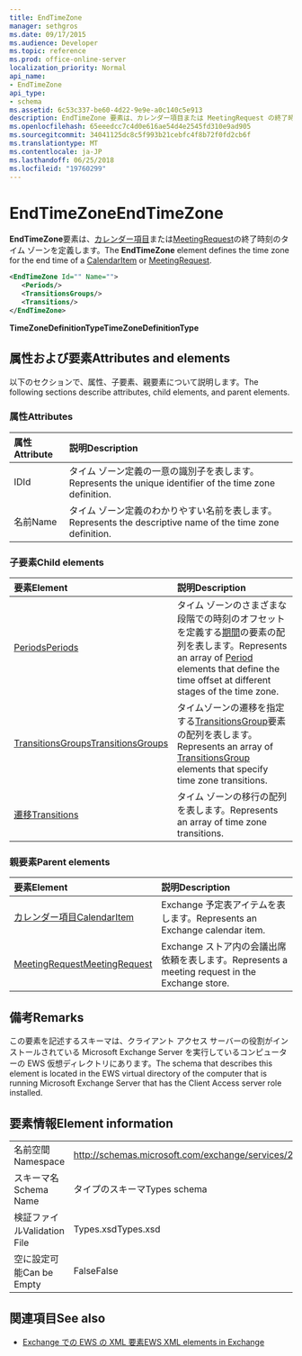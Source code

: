 ```yaml
---
title: EndTimeZone
manager: sethgros
ms.date: 09/17/2015
ms.audience: Developer
ms.topic: reference
ms.prod: office-online-server
localization_priority: Normal
api_name:
- EndTimeZone
api_type:
- schema
ms.assetid: 6c53c337-be60-4d22-9e9e-a0c140c5e913
description: EndTimeZone 要素は、カレンダー項目または MeetingRequest の終了時刻のタイム ゾーンを定義します。
ms.openlocfilehash: 65eeedcc7c4d0e616ae54d4e2545fd310e9ad905
ms.sourcegitcommit: 34041125dc8c5f993b21cebfc4f8b72f0fd2cb6f
ms.translationtype: MT
ms.contentlocale: ja-JP
ms.lasthandoff: 06/25/2018
ms.locfileid: "19760299"
---
```

# <a name="endtimezone"></a><span data-ttu-id="6d4ed-103">EndTimeZone</span><span class="sxs-lookup"><span data-stu-id="6d4ed-103">EndTimeZone</span></span>

<span data-ttu-id="6d4ed-104">**EndTimeZone**要素は、[カレンダー項目](calendaritem.md)または[MeetingRequest](meetingrequest.md)の終了時刻のタイム ゾーンを定義します。</span><span class="sxs-lookup"><span data-stu-id="6d4ed-104">The **EndTimeZone** element defines the time zone for the end time of a [CalendarItem](calendaritem.md) or [MeetingRequest](meetingrequest.md).</span></span>
  
```xml
<EndTimeZone Id="" Name="">
   <Periods/>
   <TransitionsGroups/>
   <Transitions/>
</EndTimeZone>
```

 <span data-ttu-id="6d4ed-105">**TimeZoneDefinitionType**</span><span class="sxs-lookup"><span data-stu-id="6d4ed-105">**TimeZoneDefinitionType**</span></span>
## <a name="attributes-and-elements"></a><span data-ttu-id="6d4ed-106">属性および要素</span><span class="sxs-lookup"><span data-stu-id="6d4ed-106">Attributes and elements</span></span>

<span data-ttu-id="6d4ed-107">以下のセクションで、属性、子要素、親要素について説明します。</span><span class="sxs-lookup"><span data-stu-id="6d4ed-107">The following sections describe attributes, child elements, and parent elements.</span></span>
  
### <a name="attributes"></a><span data-ttu-id="6d4ed-108">属性</span><span class="sxs-lookup"><span data-stu-id="6d4ed-108">Attributes</span></span>

|<span data-ttu-id="6d4ed-109">**属性**</span><span class="sxs-lookup"><span data-stu-id="6d4ed-109">**Attribute**</span></span>|<span data-ttu-id="6d4ed-110">**説明**</span><span class="sxs-lookup"><span data-stu-id="6d4ed-110">**Description**</span></span>|
|:-----|:-----|
|<span data-ttu-id="6d4ed-111">ID</span><span class="sxs-lookup"><span data-stu-id="6d4ed-111">Id</span></span>  <br/> |<span data-ttu-id="6d4ed-112">タイム ゾーン定義の一意の識別子を表します。</span><span class="sxs-lookup"><span data-stu-id="6d4ed-112">Represents the unique identifier of the time zone definition.</span></span>  <br/> |
|<span data-ttu-id="6d4ed-113">名前</span><span class="sxs-lookup"><span data-stu-id="6d4ed-113">Name</span></span>  <br/> |<span data-ttu-id="6d4ed-114">タイム ゾーン定義のわかりやすい名前を表します。</span><span class="sxs-lookup"><span data-stu-id="6d4ed-114">Represents the descriptive name of the time zone definition.</span></span>  <br/> |
   
### <a name="child-elements"></a><span data-ttu-id="6d4ed-115">子要素</span><span class="sxs-lookup"><span data-stu-id="6d4ed-115">Child elements</span></span>

|<span data-ttu-id="6d4ed-116">**要素**</span><span class="sxs-lookup"><span data-stu-id="6d4ed-116">**Element**</span></span>|<span data-ttu-id="6d4ed-117">**説明**</span><span class="sxs-lookup"><span data-stu-id="6d4ed-117">**Description**</span></span>|
|:-----|:-----|
|[<span data-ttu-id="6d4ed-118">Periods</span><span class="sxs-lookup"><span data-stu-id="6d4ed-118">Periods</span></span>](periods.md) <br/> |<span data-ttu-id="6d4ed-119">タイム ゾーンのさまざまな段階での時刻のオフセットを定義する[期間](period.md)の要素の配列を表します。</span><span class="sxs-lookup"><span data-stu-id="6d4ed-119">Represents an array of [Period](period.md) elements that define the time offset at different stages of the time zone.</span></span>  <br/> |
|[<span data-ttu-id="6d4ed-120">TransitionsGroups</span><span class="sxs-lookup"><span data-stu-id="6d4ed-120">TransitionsGroups</span></span>](transitionsgroups.md) <br/> |<span data-ttu-id="6d4ed-121">タイムゾーンの遷移を指定する[TransitionsGroup](transitionsgroup.md)要素の配列を表します。</span><span class="sxs-lookup"><span data-stu-id="6d4ed-121">Represents an array of [TransitionsGroup](transitionsgroup.md) elements that specify time zone transitions.</span></span>  <br/> |
|[<span data-ttu-id="6d4ed-122">遷移</span><span class="sxs-lookup"><span data-stu-id="6d4ed-122">Transitions</span></span>](transitions.md) <br/> |<span data-ttu-id="6d4ed-123">タイム ゾーンの移行の配列を表します。</span><span class="sxs-lookup"><span data-stu-id="6d4ed-123">Represents an array of time zone transitions.</span></span>  <br/> |
   
### <a name="parent-elements"></a><span data-ttu-id="6d4ed-124">親要素</span><span class="sxs-lookup"><span data-stu-id="6d4ed-124">Parent elements</span></span>

|<span data-ttu-id="6d4ed-125">**要素**</span><span class="sxs-lookup"><span data-stu-id="6d4ed-125">**Element**</span></span>|<span data-ttu-id="6d4ed-126">**説明**</span><span class="sxs-lookup"><span data-stu-id="6d4ed-126">**Description**</span></span>|
|:-----|:-----|
|[<span data-ttu-id="6d4ed-127">カレンダー項目</span><span class="sxs-lookup"><span data-stu-id="6d4ed-127">CalendarItem</span></span>](calendaritem.md) <br/> |<span data-ttu-id="6d4ed-128">Exchange 予定表アイテムを表します。</span><span class="sxs-lookup"><span data-stu-id="6d4ed-128">Represents an Exchange calendar item.</span></span>  <br/> |
|[<span data-ttu-id="6d4ed-129">MeetingRequest</span><span class="sxs-lookup"><span data-stu-id="6d4ed-129">MeetingRequest</span></span>](meetingrequest.md) <br/> |<span data-ttu-id="6d4ed-130">Exchange ストア内の会議出席依頼を表します。</span><span class="sxs-lookup"><span data-stu-id="6d4ed-130">Represents a meeting request in the Exchange store.</span></span>  <br/> |
   
## <a name="remarks"></a><span data-ttu-id="6d4ed-131">備考</span><span class="sxs-lookup"><span data-stu-id="6d4ed-131">Remarks</span></span>

<span data-ttu-id="6d4ed-132">この要素を記述するスキーマは、クライアント アクセス サーバーの役割がインストールされている Microsoft Exchange Server を実行しているコンピューターの EWS 仮想ディレクトリにあります。</span><span class="sxs-lookup"><span data-stu-id="6d4ed-132">The schema that describes this element is located in the EWS virtual directory of the computer that is running Microsoft Exchange Server that has the Client Access server role installed.</span></span>
  
## <a name="element-information"></a><span data-ttu-id="6d4ed-133">要素情報</span><span class="sxs-lookup"><span data-stu-id="6d4ed-133">Element information</span></span>

|||
|:-----|:-----|
|<span data-ttu-id="6d4ed-134">名前空間</span><span class="sxs-lookup"><span data-stu-id="6d4ed-134">Namespace</span></span>  <br/> |http://schemas.microsoft.com/exchange/services/2006/types  <br/> |
|<span data-ttu-id="6d4ed-135">スキーマ名</span><span class="sxs-lookup"><span data-stu-id="6d4ed-135">Schema Name</span></span>  <br/> |<span data-ttu-id="6d4ed-136">タイプのスキーマ</span><span class="sxs-lookup"><span data-stu-id="6d4ed-136">Types schema</span></span>  <br/> |
|<span data-ttu-id="6d4ed-137">検証ファイル</span><span class="sxs-lookup"><span data-stu-id="6d4ed-137">Validation File</span></span>  <br/> |<span data-ttu-id="6d4ed-138">Types.xsd</span><span class="sxs-lookup"><span data-stu-id="6d4ed-138">Types.xsd</span></span>  <br/> |
|<span data-ttu-id="6d4ed-139">空に設定可能</span><span class="sxs-lookup"><span data-stu-id="6d4ed-139">Can be Empty</span></span>  <br/> |<span data-ttu-id="6d4ed-140">False</span><span class="sxs-lookup"><span data-stu-id="6d4ed-140">False</span></span>  <br/> |
   
## <a name="see-also"></a><span data-ttu-id="6d4ed-141">関連項目</span><span class="sxs-lookup"><span data-stu-id="6d4ed-141">See also</span></span>



- [<span data-ttu-id="6d4ed-142">Exchange での EWS の XML 要素</span><span class="sxs-lookup"><span data-stu-id="6d4ed-142">EWS XML elements in Exchange</span></span>](ews-xml-elements-in-exchange.md)

